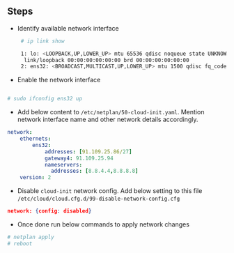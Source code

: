 ## Steps

- Identify available network interface
  
  ```sh
   # ip link show

   1: lo: <LOOPBACK,UP,LOWER_UP> mtu 65536 qdisc noqueue state UNKNOWN mode DEFAULT group default qlen 1000
    link/loopback 00:00:00:00:00:00 brd 00:00:00:00:00:00
   2: ens32: <BROADCAST,MULTICAST,UP,LOWER_UP> mtu 1500 qdisc fq_codel state UP mode DEFAULT group default qlen 1000 link/ether 00:0c:29:00:22:80 brd ff:ff:ff:ff:ff:ff
  ```
- Enable the network interface

```sh

# sudo ifconfig ens32 up
```

- Add below content to `/etc/netplan/50-cloud-init.yaml`. Mention network interface name and other network details accordingly.

```yaml
network:
    ethernets:
        ens32:
            addresses: [91.109.25.86/27]
            gateway4: 91.109.25.94
            nameservers:
              addresses: [8.8.4.4,8.8.8.8]
    version: 2
```
- Disable `cloud-init` network config. Add below setting to this file `/etc/cloud/cloud.cfg.d/99-disable-network-config.cfg`

```json
network: {config: disabled}
```

- Once done run below commands to apply network changes

```sh
# netplan apply
# reboot
```
